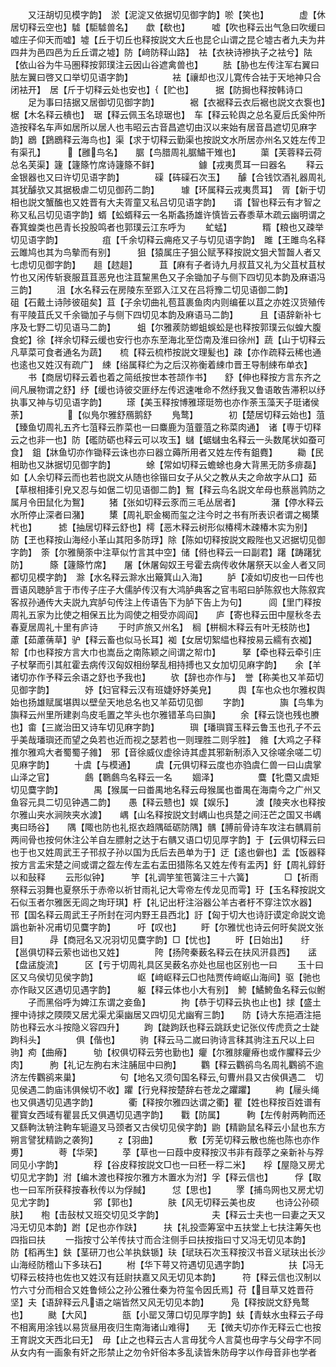 <!-- { "loadSidebar": true } -->
　　又汪胡切见模字韵】　淤【泥淀又依据切见御字韵】唹【笑也】　　　　虚【休居切释云空也】驉【駏驉兽名】　　歔【欷也】　　　嘘【吹也释云出气急曰吹缓曰嘘庄子仰天而嘘】墟【丘于切丘也释按説文大丘也昆仑山谓之昆仑墟古者九夫为井四井为邑四邑为丘丘谓之墟】防【﨑防释山路】　袪【衣袂诗襂执子之袪兮】阹【依山谷为牛马圏释按郭璞注云因山谷遮禽兽也】
　　胠【胁也左传注军右翼曰胠左翼曰啓又口举切见语字韵】　　　　　袪【禳却也汉儿寛传合袪于天地神只合闭袪开】　居【斤于切释云处也安也】【贮也】　　　据【防挶也释按韩诗口
　　足为事曰拮据又居御切见御字韵】　　　　裾【衣裾释云衣后裾也説文衣袌也】椐【木名释云樻也】　琚【释云佩玉名琼琚也】　车【释云轮舆之总名夏后氏奚仲所造按释名车声如居所以居人也韦昭云古音昌遮切由汉以来始有居音昌遮切见麻字韵】鶋【鶢鶋释云海鸟也】渠【求于切释云勤渠也按説文水所居亦州名又姓左传卫有渠孔】　　　【雝鸟名】　　腒【鸟腊周礼腒鱐干雉也】
　　蕖【芙蓉释云荷总名芙渠】籧【籧篨竹席诗籧篨不鲜】　　　　　鐻【戎夷贯耳一曰器名
　　释云金银器也又曰许切见语字韵】　　　　磲【砗磲石次玉】　　醵【合钱饮酒礼器周礼其犹醵欤又其据极虐二切见御药二韵】　　　璩【环属释云戎夷贯耳】　胥【新于切相也説文蟹醢也又姓晋有大夫胥童又私吕切见语字韵】　　谞【智也释云有才智之称又私吕切见语字韵】蝑【蚣蝑释云一名斯螽扬雄许慎皆云舂黍草木疏云幽明谓之舂箕蝗类也邑青长投股鸣者也郭璞云江东呼为
　　虻蜢】　　　　糈【粮也又疎举切见语字韵】　　　　　疽【千余切释云痈疮又子与切见语字韵】　雎【王雎鸟名释云雎鸠也其为鸟摰而有别】　　　狙【猿属庄子狙公赋芧释按説文狙犬暂齧人者又七虑切见御字韵】　　趄【趑趄】　　　苴【麻有子者诗九月叔苴又礼为父苴杖苴杖竹也又闲传斩衰服苴苴恶皃也注苴黧黑色又子余锄加子与侧下四切见本韵及麻语冯三韵】
　　沮【水名释云在房陵东至郢入江又在吕将豫二切见语御二韵】　　　　砠【石戴土诗陟彼砠矣】苴【子余切曲礼苞苴裹鱼肉内则编萑以苴之亦姓汉货殖传有平陵苴氏又千余锄加子与侧下四切见本韵及麻语马二韵】　　　且【语辞新补七序及七野二切见语马二韵】　　　蛆【尔雅蒺防蝍蛆蜈蚣是也释按郭璞云似蝗大腹食蛇】徐【祥余切释云缓也安行也亦东至海北至岱南及淮曰徐州】蔬【山于切释云凡草菜可食者通名为蔬】　　梳【释云梳栉按説文理髪也】疎【亦作疏释云稀也通也逺也又姓汉有疏广】　綀【绤属释纻为之后汉祢衡着綀巾晋王导制綀布单衣】
　　书【商居切释云着也着之简纸按世本苍颉作书】　　舒【伸也释按方言东齐之间凡展物谓之舒】纾【缓也诗彼交匪纾左传迟速唯命不然纾我又鲁语敢告滞积以纾执事又神与切见语字韵】
　　瑹【美玉释按博雅瑹珽笏也亦作荼玉藻天子珽诸侯荼】　　　　　【似鳬尔雅舒鴈鹅舒
　　鳬鹜】　　　　初【楚居切释云始也】菹【臻鱼切周礼五齐七菹释云胙菜也一曰麋鹿为菹虀菹之称菜肉通】　诸【専于切释云之也非一也】防【礛防砺也释云可以攻玉】蠩【蜛蠩虫名释云一头数尾状如蚕可食】　鉏【牀鱼切亦作锄释云诛也亦曰器立薅所用者又姓左传有鉏麑】
　　耡【民相助也又牀据切见御字韵】　　　　蜍【常如切释云蟾蜍也身大背黑无防多痱磊】如【人余切释云而也若也説文从随也徐锴曰女子从父之教从夫之命故字从口】茹【草根相撁引皃又忍与如倨二切见语御二韵】鴽【释云鸟名説文牟母也蔡邕鹑防之属月令田鼠化为鴽】
　　猪【张如切释云豕而三毛丛居者】　　　　潴【停水释云水所停止深者曰潴】
　　橥【周礼职金楬而玺之注今时之书有所表识者谓之楬橥杙也】　　　摅【抽居切释云舒也】樗【恶木释云树形似椿樗木疎椿木实为别】　　防【玊也释按山海经小革山其阳多防琈】除【陈如切释按説文殿陛也又迟据切见御字韵】　筡【尔雅簢筡中注草似竹言其中空】储【偫也释云一曰副君】躇【踌躇犹防】　　　篨【籧篨竹席】　　屠【休屠匈奴王号霍去病传收休屠祭天以金人者又同都切见模字韵】　滁【水名释云滁水出簸箕山入海】
　　胪【凌如切皮也一曰传也晋语风聴胪言于市传子庄子大儒胪传汉有大鸿胪典客之官韦昭曰胪陈叙也大陈叙宾客叔孙通传大夫説九宾胪句传注上传语告下为胪下告上为句】　　　闾【里门释按周礼五家为比使之相保五比为闾使之相受亦闾阎】　　庐【寄也释云田中屋秋冬去春夏居周礼十里有庐诗
　　于时庐旅又州名】　榈【栟榈木释云有叶无枝防也】　　　　藘【茹藘蒨草】驴【释云畜也似马长耳】袽【女居切絮緼也释按易云繻有衣袽】　　　帤【巾也释按方言大巾也嵩岳之南陈颖之间谓之帤巾】　　　拏【牵也释云牵引庄子杖拏而引其舡霍去病传汉匈奴相纷拏乱相持搏也又女加切见麻字韵】　　余【羊诸切亦作予释云余语之舒也予我也】
　　欤【辞也亦作与】　誉【称美也又羊茹切见御字韵】　　　　妤【妇官释云汉有班婕妤妤美皃】　　　舆【车也众也尔雅权舆始也扬雄赋属堪舆以壁垒天地总名也又羊茹切见御
　　字韵】　　　　旟【鸟隼为旟释云州里所建剥鸟皮毛置之竿头也尔雅错革鸟曰旟】
　　余【释云饶也残也賸也】畬【三嵗治田又诗车切见麻字韵】　　　　璵【璠璵寳玉释云鲁玉也孔子不云乎美哉璠璵还而望之奂若也近而视之瑟若也一则理胜二则孚胜】　雓【大鸡之子释推尔雅鸡大者蜀蜀子雓】　邪【音徐威仪虚徐诗其虚其邪新制添入又徐嗟余嗟二切见麻字韵】
　　十虞【与模通】
　　虞【元俱切释云度也亦驺虞仁兽一曰山虞掌山泽之官】　　　　鸆【鸅鸆鸟名释云一名
　　婟泽】　　　　　麌【牝麕又虞矩切见麌字韵】　　　　禺【猴属一曰畨禺地名释云母猴属也畨禺在海南今之广州又鱼容元具二切见钟遇二韵】　　愚【释云戆也】娱【娱乐】　　　澞【陵夹水也释按尔雅山夹水涧陜夹水澞】　　嵎【山名释按説文封嵎山也呉楚之间汪芒之国又书嵎夷曰旸谷】　　隅【陬也防也礼抠衣趋隅砥砺防隅】髃【膊前骨诗车攻注右髃肩前两间骨也按何休注公羊自左膘射之达于右髃又语口切见厚字韵】于【云俱切释云曰也于也又姓周武王子邗叔子孙以国为氏后去邑单为于】迂【逺也僻也】盂【饭器释按方言盂宋楚之间或谓之盌左传左盂右盂田猎陈名又姓左传有盂丙】釪【周礼錞釪以和鼔释
　　云形似钟】　　　竽【礼调竽笙竾簧注三十六簧】　　　　□【祈雨祭释云羽舞也夏祭乐于赤帝以祈甘雨礼记大雩帝左传龙见而雩】玗【玉名释按説文石似玉者尔雅医无闾之珣玗琪】杅【礼记出杅注浴器公羊古者杅不穿注饮水器】　邗【国名释云周武王子所封在河内野王县西北】訏【匈于切大也诗訏谟定命説文诡譌也新补况甫切见麌字韵】　　　吁【叹也】
　　盱【尔雅忧也诗云何旴矣説文张目】　　　冔【商冠名又况羽切见麌字韵】□【忧也】
　　旴【日始出】　　纡【邕俱切释云萦也诎也又姓】　　　　陓【扬陓秦薮名释云在扶风汧县西】　　盓【盘盓旋流】　　　区【亏于切周礼具区吴薮名亦处也屈也区别也一曰
　　玉十曰区又乌侯切见侯字韵】　　　　　岖【﨑岖释云□也陆贾传﨑岖山海间】驱【驰也亦作敺又区遇切见遇字韵】　　　躯【释云体也小大有别】　鮬【鱊鮬鱼名释云似鲋
　　子而黑俗呼为婢江东谓之妾鱼】　　　　拘【恭于切释云执也止也】捄【盛土捚中诗捄之陾陾又居尤渠尤渠幽居又四切见尤幽宥三韵】　　防【诗大东挹酒注挹防也释云水斗按隐义容四升】
　　跔【跿跔跃也释云跳跃史记张仪传虎贲之士跿跔科头】　　　　俱【偕也】
　　驹【释云马二嵗曰驹诗言秣其驹注五尺以上曰驹】痀【曲瘠】　　　劬【权俱切释云劳也勤也】癯【尔雅脙癯瘠也或作臞释云少肉】　　　朐【礼记左朐右末注脯屈中曰朐】
　　鸜【释云鸜鹆鸟名周礼鸜鹆不逾济左传鸜鹆来巢】　　　　　句【地名又须句国名释云句曹州县又古侯俱遇二　切见侯遇二韵庙讳俱候切不收】躣【行皃释按楚辞右苍龙之躣躣】
　　絇【屦头绳也又俱遇切见遇字韵】　　　　衢【释按尔雅四达谓之衢】瞿【姓也释按百姓谱有瞿寳女西域有瞿昙氏又俱遇切见遇字韵】　　戵【防属】　　　軥【左传射两軥而还又繇軥汰辀注軥车轭邉叉马颈者又古侯切见侯字韵】鼩【精鼩鼠名释云小鼠也东方朔言譬犹精鼩之袭狗】
　　【羽曲】　　　　敷【芳芜切释云散也施也陈也亦作旉】　　　　荂【华荣】
　　莩【草也一曰葭中皮释按汉书非有葭莩之亲新补与殍同见小字韵】　　　　稃【谷皮释按説文□也一曰秠一稃二米】　　桴【屋隐又房尤切见尤字韵】泭【编木渡也释按尔雅方木置水为泭】孚【释云信也】　　　俘【取也一曰军所获释按春秋传以为俘馘】　　　怤【思也】
　　罦【捕鸟网也又房尤切见尤字韵】　　　　　郛【郭也】　　　　肤【风无切释云美也皮
　　也诗公孙硕肤】　　枹【击鼔杖又班交切见爻字韵】　　　　　　夫【释云士夫也一曰妻之天又冯无切见本韵】跗【足也亦作趺】　　　扶【礼投壶筹室中五扶堂上七扶注筹矢也四指曰扶
　　一指按寸公羊传扶寸而合注侧手曰扶按指曰寸又冯无切见本韵】　　　　防【稻再生】鈇【茎研刀也公羊执鈇锧】玞【珷玞石次玉释按汉书音义珷玞出长沙山海经防稽山下多玞石】
　　柎【华下萼又符遇切见遇字韵】　　　　　扶【冯无切释云枝持也佐也又姓汉有廷尉扶嘉又风无切见本韵】　　　符【释云信也汉制以竹六寸分而相合又姓鲁倾公之孙公雅仕秦为符玺令因氏焉】苻【目草又姓晋苻坚】夫【语辞释云凡语之端皆然又风无切见本韵】　　　凫【释按説文舒鳬鹜也】
　　颫【大风】　　　　瓿【小罂又薄口切见厚字韵】蚨【青蚨水虫释云子母不相离用涂钱以易货昼用夜归生南海诸山难得】　　无【微夫切亦作无释云亡也按王育説文天西北曰无】　毋【止之也释云古人言毋犹今人言莫也毋字与父母字不同从女内有一画象有奸之形禁止之勿令奸俗本多乱读皆朱防母字以作母音非也学者
